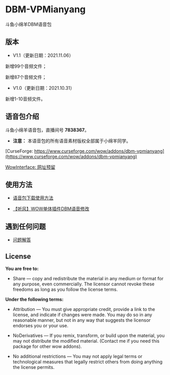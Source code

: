 # DBM-VPMianyang
斗鱼小绵羊DBM语音包


## 版本

- V1.1（更新日期：2021.11.06）

新增99个音频文件；

新增87个音频文件；


- V1.0（更新日期：2021.10.31）

新增1-10音频文件。


## 语音包介绍

斗鱼小绵羊语音包，直播间号 **7838367**。

- **注意：** 本语音包的所有语音素材版权全部属于小绵羊同学。


[CurseForge: https://www.curseforge.com/wow/addons/dbm-vpmianyang](https://www.curseforge.com/wow/addons/dbm-vpmianyang)

[WowInterface: 网址预留]()


## 使用方法

- [语音包下载使用方法](./使用方法.md)

- [【听风】WOW单体插件DBM语音修改](https://mp.weixin.qq.com/s?__biz=MzI2ODM4MTE3OA==&mid=2247484556&idx=1&sn=1aa51d880a0b4989b81dbb6807b2412f&chksm=eaf13a19dd86b30fdbaf35a615910136f15afcac8ef14c2fd0141e5e51b5734a9577c4235410&token=123884504&lang=zh_CN#rd)

## 遇到任何问题

- [问题解答](https://github.com/usiege/publisher/issues)

## License

**You are free to:**

- Share — copy and redistribute the material in any medium or format for any purpose, even commercially.
The licensor cannot revoke these freedoms as long as you follow the license terms.

**Under the following terms:**

- Attribution — You must give appropriate credit, provide a link to the license, and indicate if changes were made. You may do so in any reasonable manner, but not in any way that suggests the licensor endorses you or your use.

- NoDerivatives — If you remix, transform, or build upon the material, you may not distribute the modified material. (Contact me if you need this package for other wow addons).

- No additional restrictions — You may not apply legal terms or technological measures that legally restrict others from doing anything the license permits.

